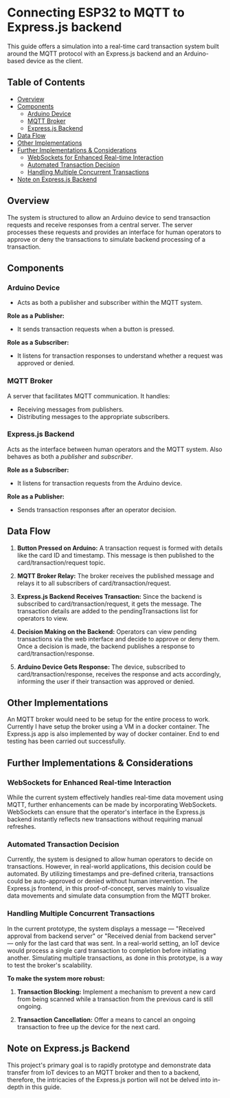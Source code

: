 # Connecting ESP32 to MQTT to Express.js backend

This guide offers a simulation into a real-time card transaction system built around the MQTT protocol with an Express.js backend and an Arduino-based device as the client.

## Table of Contents

- [Overview](#overview)
- [Components](#components)
  - [Arduino Device](#arduino-device)
  - [MQTT Broker](#mqtt-broker)
  - [Express.js Backend](#expressjs-backend)
- [Data Flow](#data-flow)
- [Other Implementations](#other-implementations)
- [Further Implementations & Considerations](#further-implementations--considerations)
  - [WebSockets for Enhanced Real-time Interaction](#websockets-for-enhanced-real-time-interaction)
  - [Automated Transaction Decision](#automated-transaction-decision)
  - [Handling Multiple Concurrent Transactions](#handling-multiple-concurrent-transactions)
- [Note on Express.js Backend](#note-on-expressjs-backend)


## Overview

The system is structured to allow an Arduino device to send transaction requests and receive responses from a central server. The server processes these requests and provides an interface for human operators to approve or deny the transactions to simulate backend processing of a transaction.

## Components

### Arduino Device

- Acts as both a publisher and subscriber within the MQTT system.

**Role as a Publisher:**

- It sends transaction requests when a button is pressed.

**Role as a Subscriber:**

- It listens for transaction responses to understand whether a request was approved or denied.

### MQTT Broker

A server that facilitates MQTT communication. It handles:

- Receiving messages from publishers.
- Distributing messages to the appropriate subscribers.

### Express.js Backend

Acts as the interface between human operators and the MQTT system. Also behaves as both a *publisher* and *subscriber*.

**Role as a Subscriber:**

- It listens for transaction requests from the Arduino device.

**Role as a Publisher:**

- Sends transaction responses after an operator decision.

## Data Flow

1. **Button Pressed on Arduino:** A transaction request is formed with details like the card ID and timestamp. This message is then published to the card/transaction/request topic.

1. **MQTT Broker Relay:** The broker receives the published message and relays it to all subscribers of card/transaction/request.

1. **Express.js Backend Receives Transaction:** Since the backend is subscribed to card/transaction/request, it gets the message. The transaction details are added to the pendingTransactions list for operators to view.

1. **Decision Making on the Backend:** Operators can view pending transactions via the web interface and decide to approve or deny them. Once a decision is made, the backend publishes a response to card/transaction/response.

1. **Arduino Device Gets Response:** The device, subscribed to card/transaction/response, receives the response and acts accordingly, informing the user if their transaction was approved or denied.

## Other Implementations

An MQTT broker would need to be setup for the entire process to work. Currently I have setup the broker using a VM in a docker container. The Express.js app is also implemented by way of docker container. End to end testing has been carried out successfully.

## Further Implementations & Considerations

### WebSockets for Enhanced Real-time Interaction

While the current system effectively handles real-time data movement using MQTT, further enhancements can be made by incorporating WebSockets. WebSockets can ensure that the operator's interface in the Express.js backend instantly reflects new transactions without requiring manual refreshes.

### Automated Transaction Decision

Currently, the system is designed to allow human operators to decide on transactions. However, in real-world applications, this decision could be automated. By utilizing timestamps and pre-defined criteria, transactions could be auto-approved or denied without human intervention. The Express.js frontend, in this proof-of-concept, serves mainly to visualize data movements and simulate data consumption from the MQTT broker.

### Handling Multiple Concurrent Transactions

In the current prototype, the system displays a message — "Received approval from backend server" or "Received denial from backend server" — only for the last card that was sent. In a real-world setting, an IoT device would process a single card transaction to completion before initiating another. Simulating multiple transactions, as done in this prototype, is a way to test the broker's scalability.

**To make the system more robust:**

1. **Transaction Blocking:** Implement a mechanism to prevent a new card from being scanned while a transaction from the previous card is still ongoing.

1. **Transaction Cancellation:** Offer a means to cancel an ongoing transaction to free up the device for the next card.

## Note on Express.js Backend

This project's primary goal is to rapidly prototype and demonstrate data transfer from IoT devices to an MQTT broker and then to a backend, therefore, the intricacies of the Express.js portion will not be delved into in-depth in this guide.










